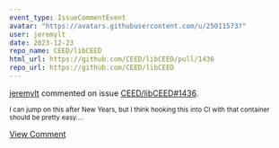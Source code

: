 ```yaml
---
event_type: IssueCommentEvent
avatar: "https://avatars.githubusercontent.com/u/25011573?"
user: jeremylt
date: 2023-12-23
repo_name: CEED/libCEED
html_url: https://github.com/CEED/libCEED/pull/1436
repo_url: https://github.com/CEED/libCEED
---
```


<a href='https://github.com/jeremylt' target='_blank'>jeremylt</a> commented on issue <a href='https://github.com/CEED/libCEED/pull/1436' target='_blank'>CEED/libCEED#1436</a>.

<small>I can jump on this after New Years, but I think hooking this into CI with that container should be pretty easy....</small>

<a href='https://github.com/CEED/libCEED/pull/1436' target='_blank'>View Comment</a>